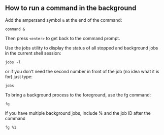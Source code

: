 How to run a command in the background
--------------------------------------

Add the ampersand symbol `&` at the end of the command:
```
command &
```
Then press `<enter>` to get back to the command prompt.


Use the jobs utility to display the status of all stopped and background jobs in the current shell session:
```
jobs -l
```
or if you don't need the second number in front of the job (no idea what it is for) just type:
```
jobs
```

To bring a background process to the foreground, use the fg command:
```
fg
```
If you have multiple background jobs, include % and the job ID after the command
```
fg %1
```
